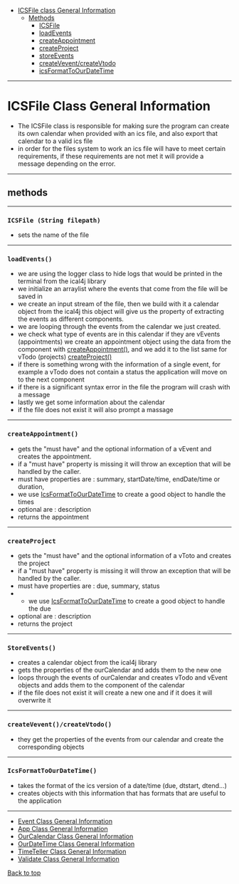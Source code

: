 * [ICSFile class General Information](#ICSfile-class-general-information)
  * [Methods](#methods)
    * [ICSFile](#icsfile-string-filepath)
    * [loadEvents](#loadevents)
    * [createAppointment](#createappointment)
    * [createProject](#createproject)
    * [storeEvents](#storeevents)
    * [createVevent/createVtodo](#createveventcreatevtodo)
    * [icsFormatToOurDateTime](#icsformattoourdatetime)
<hr>

# ICSFile Class General Information

- The ICSFile class is responsible for making sure the
program can create its own calendar when provided with 
an ics file, and also export that calendar to a valid ics file
- in order for the files system to work an ics file will have to meet
certain requirements, if these requirements are not met it will provide a \
message depending on the error.

<hr>

## methods

<hr>

### `ICSFile (String filepath)`
- sets the name of the file 

<hr>

### `loadEvents()`
- we are using the logger class to hide logs that would be printed in the terminal from the ical4j library
- we initialize an arraylist where the events that come from the file will be saved in
- we create an input stream of the file, then we build with it a calendar object from the ical4j
this object will give us the property of extracting the events as different components.
- we are looping through the events from the calendar we just created.
- we check what type of events are in this calendar if they are vEvents (appointments) we create
an appointment object using the data from the component with [createAppointment()](#createappointment), 
and we add it to the list same for vTodo (projects) [createProject()](#createproject)
- if there is something wrong with the information of a single event, for example a vTodo does not contain
a status the application will move on to the next component
- if there is a significant syntax error in the file the program will crash with a message
- lastly we get some information about the calendar 
- if the file does not exist it will also prompt a massage

<hr>

### `createAppointment()`
- gets the "must have" and the optional information of a vEvent and creates the appointment.
- if a "must have" property is missing it will throw an exception that will be handled by the caller.
- must have properties are : summary, startDate/time, endDate/time or duration,
- we use [IcsFormatToOurDateTime](#icsformattoourdatetime) to create a good object to handle the times
- optional are : description 
- returns the appointment

<hr>

### `createProject`
- gets the "must have" and the optional information of a vToto and creates the project 
- if a "must have" property is missing it will throw an exception that will be handled by the caller.
- must have properties are : due, summary, status
- - we use [IcsFormatToOurDateTime](#icsformattoourdatetime) to create a good object to handle the due 
- optional are : description
- returns the project

<hr>

### `StoreEvents()`
- creates a calendar object from the ical4j library
- gets the properties of the ourCalendar and adds them to the new one
- loops through the events of ourCalendar and creates vTodo and vEvent objects
and adds them to the component of the calendar
- if the file does not exist it will create a new one and if it does it will overwrite it

<hr>

### `createVevent()/createVtodo()`
- they get the properties of the events from our calendar and create the corresponding objects 

<hr>

### `IcsFormatToOurDateTime()`
- takes the format of the ics version of a date/time (due, dtstart, dtend...)
- creates objects with this information that has formats that are useful
to the application

<hr>

- [Event Class General Information](Events_doc.md)
- [App Class General Information](App_doc.md)
- [OurCalendar Class General Information](OurCalendar_doc.md)
- [OurDateTime Class General Information](OurDateTime_doc.md)
- [TimeTeller Class General Information](TimeTeller_doc.md)
- [Validate Class General Information](Validate_doc.md)

[Back to top](#icsfile-class-general-information)